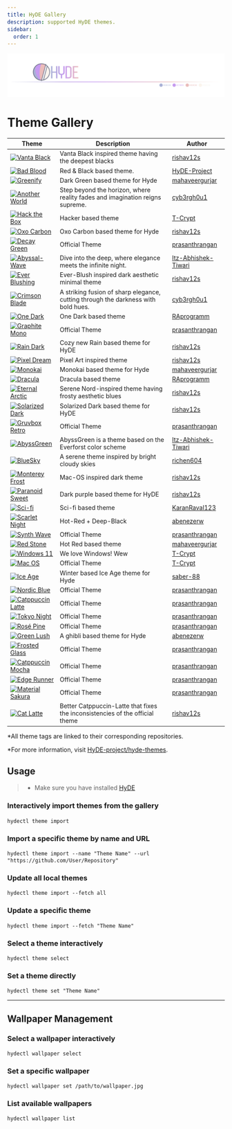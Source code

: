 ```yaml
---
title: HyDE Gallery
description: supported HyDE themes.
sidebar:
  order: 1
---
```


<div align = center><img src="https://raw.githubusercontent.com/prasanthrangan/hyprdots/main/Source/assets/hyde_banner.png"><br></div>

# Theme Gallery

<!-- TABLE_START -->

| Theme                                                                                                                                                                 | Description                                                                       | Author                                                        |
| --------------------------------------------------------------------------------------------------------------------------------------------------------------------- | --------------------------------------------------------------------------------- | ------------------------------------------------------------- |
| [![Vanta Black](https://placehold.co/180x50/000000/FFFFFF?text=Vanta+Black&font=Oswald)](https://github.com/rishav12s/Vanta-Black)                                    | Vanta Black inspired theme having the deepest blacks                              | [rishav12s](https://github.com/rishav12s)                     |
| [![Bad Blood](https://placehold.co/180x50/030000/DF1010?text=Bad+Blood&font=Oswald)](https://github.com/HyDE-Project/hyde-gallery/tree/Bad-Blood)                     | Red & Black based theme.                                                          | [HyDE-Project](https://github.com/HyDE-Project)               |
| [![Greenify](https://placehold.co/180x50/0e120f/295233?text=Greenify&font=Oswald)](https://github.com/mahaveergurjar/Theme-Gallery/tree/Greenify)                     | Dark Green based theme for Hyde                                                   | [mahaveergurjar](https://github.com/mahaveergurjar)           |
| [![Another World](https://placehold.co/180x50/11111B/6AA9C9?text=Another+World&font=Oswald)](https://github.com/cyb3rgh0u1/Another-World)                             | Step beyond the horizon, where reality fades and imagination reigns supreme.      | [cyb3rgh0u1](https://github.com/cyb3rgh0u1)                   |
| [![Hack the Box](https://placehold.co/180x50/061234/50AA09?text=Hack+the+Box&font=Oswald)](https://github.com/HyDE-Project/hyde-gallery/tree/Hack-the-Box)            | Hacker based theme                                                                | [T-Crypt](https://github.com/T-Crypt)                         |
| [![Oxo Carbon](https://placehold.co/180x50/161616/EE5396?text=Oxo+Carbon&font=Oswald)](https://github.com/rishav12s/Oxo-Carbon)                                       | Oxo Carbon based theme for Hyde                                                   | [rishav12s](https://github.com/rishav12s)                     |
| [![Decay Green](https://placehold.co/180x50/14161E/95D3AF?text=Decay+Green&font=Oswald)](https://github.com/HyDE-Project/hyde-themes/tree/Decay-Green)                | Official Theme                                                                    | [prasanthrangan](https://github.com/prasanthrangan)           |
| [![Abyssal-Wave](https://placehold.co/180x50/16161D/C8C093?text=Abyssal-Wave&font=Oswald)](https://github.com/Itz-Abhishek-Tiwari/Abyssal-Wave)                       | Dive into the deep, where elegance meets the infinite night.                      | [Itz-Abhishek-Tiwari](https://github.com/Itz-Abhishek-Tiwari) |
| [![Ever Blushing](https://placehold.co/180x50/141b1e/67b0e8?text=Ever+Blushing&font=Oswald)](https://github.com/rishav12s/Ever-Blushing)                              | Ever-Blush inspired dark aesthetic minimal theme                                  | [rishav12s](https://github.com/rishav12s)                     |
| [![Crimson Blade](https://placehold.co/180x50/082451/D32D6B?text=Crimson+Blade&font=Oswald)](https://github.com/cyb3rgh0u1/Crimson-Blade)                             | A striking fusion of sharp elegance, cutting through the darkness with bold hues. | [cyb3rgh0u1](https://github.com/cyb3rgh0u1)                   |
| [![One Dark](https://placehold.co/180x50/1E212B/5B6B76?text=One+Dark&font=Oswald)](https://github.com/RAprogramm/HyDe-Themes/tree/One-Dark)                           | One Dark based theme                                                              | [RAprogramm](https://github.com/RAprogramm)                   |
| [![Graphite Mono](https://placehold.co/180x50/222222/D9D9D9?text=Graphite+Mono&font=Oswald)](https://github.com/HyDE-Project/hyde-themes/tree/Graphite-Mono)          | Official Theme                                                                    | [prasanthrangan](https://github.com/prasanthrangan)           |
| [![Rain Dark](https://placehold.co/180x50/1E2233/822195?text=Rain+Dark&font=Oswald)](https://github.com/rishav12s/Rain-Dark)                                          | Cozy new Rain based theme for HyDE                                                | [rishav12s](https://github.com/rishav12s)                     |
| [![Pixel Dream](https://placehold.co/180x50/282828/EBDDB2?text=Pixel+Dream&font=Oswald)](https://github.com/rishav12s/Pixel-Dream)                                    | Pixel Art inspired theme                                                          | [rishav12s](https://github.com/rishav12s)                     |
| [![Monokai](https://placehold.co/180x50/2d2a2e/f92672?text=Monokai&font=Oswald)](https://github.com/mahaveergurjar/Theme-Gallery/tree/Monokai)                        | Monokai based theme for Hyde                                                      | [mahaveergurjar](https://github.com/mahaveergurjar)           |
| [![Dracula](https://placehold.co/180x50/2B2E3B/607988?text=Dracula&font=Oswald)](https://github.com/RAprogramm/HyDe-Themes/tree/Dracula)                              | Dracula based theme                                                               | [RAprogramm](https://github.com/RAprogramm)                   |
| [![Eternal Arctic](https://placehold.co/180x50/2E3440/88C0D0?text=Eternal+Arctic&font=Oswald)](https://github.com/rishav12s/Eternal-Arctic)                           | Serene Nord-inspired theme having frosty aesthetic blues                          | [rishav12s](https://github.com/rishav12s)                     |
| [![Solarized Dark](https://placehold.co/180x50/044655/259E9C?text=Solarized+Dark&font=Oswald)](https://github.com/rishav12s/Solarized-Dark)                           | Solarized Dark based theme for HyDE                                               | [rishav12s](https://github.com/rishav12s)                     |
| [![Gruvbox Retro](https://placehold.co/180x50/353842/ADAE89?text=Gruvbox+Retro&font=Oswald)](https://github.com/HyDE-Project/hyde-themes/tree/Gruvbox-Retro)          | Official Theme                                                                    | [prasanthrangan](https://github.com/prasanthrangan)           |
| [![AbyssGreen](https://placehold.co/180x50/373C3F/83B38E?text=AbyssGreen&font=Oswald)](https://github.com/Itz-Abhishek-Tiwari/AbyssGreen)                             | AbyssGreen is a theme based on the Everforst color scheme                         | [Itz-Abhishek-Tiwari](https://github.com/Itz-Abhishek-Tiwari) |
| [![BlueSky](https://placehold.co/180x50/294052/AACBF0?text=BlueSky&font=Oswald)](https://github.com/richen604/BlueSky)                                                | A serene theme inspired by bright cloudy skies                                    | [richen604](https://github.com/richen604)                     |
| [![Monterey Frost](https://placehold.co/180x50/3B4252/D8DEE9?text=Monterey+Frost&font=Oswald)](https://github.com/rishav12s/Monterey-Frost)                           | Mac-OS inspired dark theme                                                        | [rishav12s](https://github.com/rishav12s)                     |
| [![Paranoid Sweet](https://placehold.co/180x50/821595/51ABAB?text=Paranoid+Sweet&font=Oswald)](https://github.com/rishav12s/Paranoid-Sweet)                           | Dark purple based theme for HyDE                                                  | [rishav12s](https://github.com/rishav12s)                     |
| [![Sci-fi](https://placehold.co/180x50/0D55B2/249CB6?text=Sci-fi&font=Oswald)](https://github.com/KaranRaval123/Sci-fi)                                               | Sci-fi based theme                                                                | [KaranRaval123](https://github.com/KaranRaval123)             |
| [![Scarlet Night](https://placehold.co/180x50/FF0000/0A0A0A?text=Scarlet+Night&font=Oswald)](https://github.com/abenezerw/Scarlet-Night)                              | Hot-Red + Deep-Black                                                              | [abenezerw](https://github.com/abenezerw)                     |
| [![Synth Wave](https://placehold.co/180x50/495495/ff7edb?text=Synth+Wave&font=Oswald)](https://github.com/HyDE-Project/hyde-themes/tree/Synth-Wave)                   | Official Theme                                                                    | [prasanthrangan](https://github.com/prasanthrangan)           |
| [![Red Stone](https://placehold.co/180x50/7E5655/C94342?text=Red+Stone&font=Oswald)](https://github.com/mahaveergurjar/Theme-Gallery/tree/Red_Stone)                  | Hot Red based theme                                                               | [mahaveergurjar](https://github.com/mahaveergurjar)           |
| [![Windows 11](https://placehold.co/180x50/277AE6/D2DCFD?text=Windows+11&font=Oswald)](https://github.com/HyDE-Project/hyde-gallery/tree/Windows-11)                  | We love Windows! Wew                                                              | [T-Crypt](https://github.com/T-Crypt)                         |
| [![Mac OS](https://placehold.co/180x50/857990/B9D7EA?text=Mac+OS&font=Oswald)](https://github.com/HyDE-Project/hyde-gallery/tree/Mac-Os)                              | Official Theme                                                                    | [T-Crypt](https://github.com/T-Crypt)                         |
| [![Ice Age](https://placehold.co/180x50/00c1e4cc/0E2840B3?text=Ice+Age&font=Oswald)](https://github.com/saber-88/Ice-Age)                                             | Winter based Ice Age theme for Hyde                                               | [saber-88](https://github.com/saber-88)                       |
| [![Nordic Blue](https://placehold.co/180x50/7B98B8/CAD7E1?text=Nordic+Blue&font=Oswald)](https://github.com/HyDE-Project/hyde-themes/tree/Nordic-Blue)                | Official Theme                                                                    | [prasanthrangan](https://github.com/prasanthrangan)           |
| [![Catppuccin Latte](https://placehold.co/180x50/dd7878/eff1f5?text=Catppuccin+Latte&font=Oswald)](https://github.com/HyDE-Project/hyde-themes/tree/Catppuccin-Latte) | Official Theme                                                                    | [prasanthrangan](https://github.com/prasanthrangan)           |
| [![Tokyo Night](https://placehold.co/180x50/7aa2f7/24283b?text=Tokyo+Night&font=Oswald)](https://github.com/HyDE-Project/hyde-themes/tree/Tokyo-Night)                | Official Theme                                                                    | [prasanthrangan](https://github.com/prasanthrangan)           |
| [![Rosé Pine](https://placehold.co/180x50/c4a7e7/191724?text=Rosé+Pine&font=Oswald)](https://github.com/HyDE-Project/hyde-themes/tree/Rose-Pine)                      | Official Theme                                                                    | [prasanthrangan](https://github.com/prasanthrangan)           |
| [![Green Lush](https://placehold.co/180x50/89E574/153550?text=Green+Lush&font=Oswald)](https://github.com/abenezerw/Green-Lush)                                       | A ghibli based theme for Hyde                                                     | [abenezerw](https://github.com/abenezerw)                     |
| [![Frosted Glass](https://placehold.co/180x50/7ed6ff/1e4c84?text=Frosted+Glass&font=Oswald)](https://github.com/HyDE-Project/hyde-themes/tree/Frosted-Glass)          | Official Theme                                                                    | [prasanthrangan](https://github.com/prasanthrangan)           |
| [![Catppuccin Mocha](https://placehold.co/180x50/b4befe/11111b?text=Catppuccin+Mocha&font=Oswald)](https://github.com/HyDE-Project/hyde-themes/tree/Catppuccin-Mocha) | Official Theme                                                                    | [prasanthrangan](https://github.com/prasanthrangan)           |
| [![Edge Runner](https://placehold.co/180x50/fada16/000000?text=Edge+Runner&font=Oswald)](https://github.com/HyDE-Project/hyde-themes/tree/Edge-Runner)                | Official Theme                                                                    | [prasanthrangan](https://github.com/prasanthrangan)           |
| [![Material Sakura](https://placehold.co/180x50/f2e9e1/b4637a?text=Material+Sakura&font=Oswald)](https://github.com/HyDE-Project/hyde-themes/tree/Material-Sakura)    | Official Theme                                                                    | [prasanthrangan](https://github.com/prasanthrangan)           |
| [![Cat Latte](https://placehold.co/180x50/EFF1F5/DD7878?text=Cat+Latte&font=Oswald)](https://github.com/rishav12s/Cat-Latte)                                          | Better Catppuccin-Latte that fixes the inconsistencies of the official theme      | [rishav12s](https://github.com/rishav12s)                     |

<!-- TABLE_END -->

\*All theme tags are linked to their corresponding repositories.

\*For more information, visit [HyDE-project/hyde-themes](https://github.com/HyDE-project/hyde-themes).

## Usage

> - Make sure you have installed [HyDE](https://github.com/HyDE-project/hyde)

### Interactively import themes from the gallery

```shell
hydectl theme import
```

### Import a specific theme by name and URL

```shell
hydectl theme import --name "Theme Name" --url "https://github.com/User/Repository"
```

### Update all local themes

```shell
hydectl theme import --fetch all
```

### Update a specific theme

```shell
hydectl theme import --fetch "Theme Name"
```

### Select a theme interactively

```shell
hydectl theme select
```

### Set a theme directly

```shell
hydectl theme set "Theme Name"
```

---

## Wallpaper Management

### Select a wallpaper interactively

```shell
hydectl wallpaper select
```

### Set a specific wallpaper

```shell
hydectl wallpaper set /path/to/wallpaper.jpg
```

### List available wallpapers

```shell
hydectl wallpaper list
```
